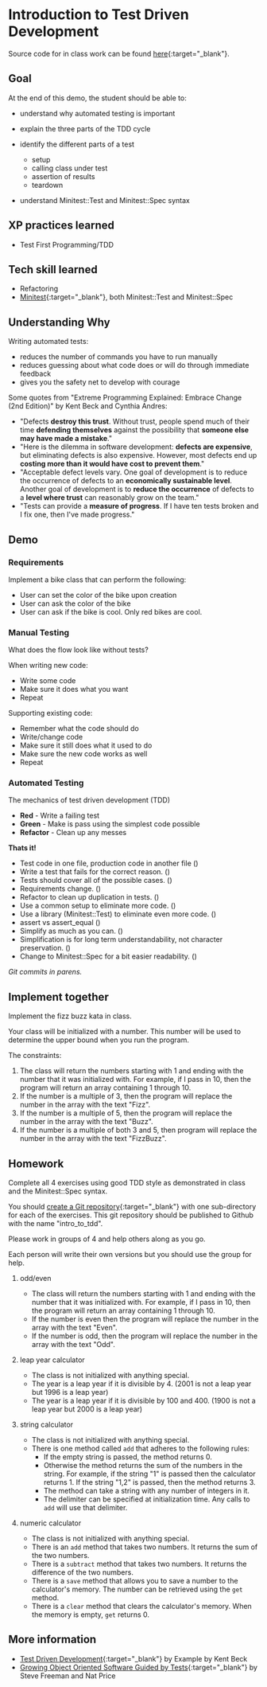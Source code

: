 # Introduction to Test Driven Development

Source code for in class work can be found [here](https://github.com/Galvanize-IT/testingDemo){:target="_blank"}.

## Goal
At the end of this demo, the student should be able to:

* understand why automated testing is important
* explain the three parts of the TDD cycle
* identify the different parts of a test
    * setup
    * calling class under test
    * assertion of results
    * teardown

* understand Minitest::Test and Minitest::Spec syntax

## XP practices learned
* Test First Programming/TDD

## Tech skill learned
* Refactoring
* [Minitest](https://github.com/seattlerb/minitest){:target="_blank"}, both Minitest::Test and Minitest::Spec

## Understanding Why

Writing automated tests:

* reduces the number of commands you have to run manually
* reduces guessing about what code does or will do through immediate feedback
* gives you the safety net to develop with courage

Some quotes from "Extreme Programming Explained: Embrace Change (2nd Edition)" by Kent Beck and Cynthia Andres:

* "Defects **destroy this trust**. Without trust, people spend much of their time **defending themselves** against the possibility that **someone else may have made a mistake**."
* "Here is the dilemma in software development: **defects are expensive**, but eliminating defects is also expensive. However, most defects end up **costing more than it would have cost to prevent them**."
* "Acceptable defect levels vary. One goal of development is to reduce the occurrence of defects to an **economically sustainable level**. Another goal of development is to **reduce the occurrence** of defects to a **level where trust** can reasonably grow on the team."
* "Tests can provide a **measure of progress**. If I have ten tests broken and I fix one, then I've made progress."

## Demo

### Requirements

Implement a bike class that can perform the following:

* User can set the color of the bike upon creation
* User can ask the color of the bike
* User can ask if the bike is cool. Only red bikes are cool.

### Manual Testing
What does the flow look like without tests?

When writing new code:

* Write some code
* Make sure it does what you want
* Repeat

Supporting existing code:

* Remember what the code should do
* Write/change code
* Make sure it still does what it used to do
* Make sure the new code works as well
* Repeat

### Automated Testing

The mechanics of test driven development (TDD)

* **Red** - Write a failing test
* **Green** - Make is pass using the simplest code possible
* **Refactor** - Clean up any messes

**Thats it!**

* Test code in one file, production code in another file ()
* Write a test that fails for the correct reason. ()
* Tests should cover all of the possible cases. ()
* Requirements change. ()
* Refactor to clean up duplication in tests. ()
* Use a common setup to eliminate more code. ()
* Use a library (Minitest::Test) to eliminate even more code. ()
* assert vs assert_equal ()
* Simplify as much as you can. ()
* Simplification is for long term understandability, not character preservation. ()
* Change to Minitest::Spec for a bit easier readability. ()

*Git commits in parens.*

## Implement together

Implement the fizz buzz kata in class.

Your class will be initialized with a number. This number will be used to determine the upper bound when you run the program.

The constraints:

1. The class will return the numbers starting with 1 and ending with the number that it was initialized with. For example, if I
pass in 10, then the program will return an array containing 1 through 10.
1. If the number is a multiple of 3, then the program will replace the number in the array with the text "Fizz".
1. If the number is a multiple of 5, then the program will replace the number in the array with the text "Buzz".
1. If the number is a multiple of both 3 and 5, then program will replace the number in the array with the text "FizzBuzz".

## Homework

Complete all 4 exercises using good TDD style as demonstrated in class and the Minitest::Spec syntax.

You should [create a Git repository](http://git-scm.com/book/en/Git-Basics-Getting-a-Git-Repository){:target="_blank"}
with one sub-directory for each of the exercises. This git repository should be published to Github with the name
"intro_to_tdd".

Please work in groups of 4 and help others along as you go.

Each person will write their own versions but you should use the group for help.

1. odd/even
    * The class will return the numbers starting with 1 and ending with the number that it was initialized with. For example, if I
    pass in 10, then the program will return an array containing 1 through 10.
    * If the number is even then the program will replace the number in the array with the text "Even".
    * If the number is odd, then the program will replace the number in the array with the text "Odd".

1. leap year calculator
    * The class is not initialized with anything special.
    * The year is a leap year if it is divisible by 4. (2001 is not a leap year but 1996 is a leap year)
    * The year is a leap year if it is divisible by 100 and 400. (1900 is not a leap year but 2000 is a leap year)

1. string calculator
    * The class is not initialized with anything special.
    * There is one method called `add` that adheres to the following rules:
        * If the empty string is passed, the method returns 0.
        * Otherwise the method returns the sum of the numbers in the string. For example, if the string "1" is passed then
        the calculator returns 1. If the string "1,2" is passed, then the method returns 3.
        * The method can take a string with any number of integers in it.
        * The delimiter can be specified at initialization time. Any calls to `add` will use that delimiter.

1. numeric calculator
    * The class is not initialized with anything special.
    * There is an `add` method that takes two numbers. It returns the sum of the two numbers.
    * There is a `subtract` method that takes two numbers. It returns the difference of the two numbers.
    * There is a `save` method that allows you to save a number to the calculator's memory. The number can be retrieved using the
    `get` method.
    * There is a `clear` method that clears the calculator's memory. When the memory is empty, `get` returns 0.

## More information

* [Test Driven Development](http://www.amazon.com/Test-Driven-Development-By-Example/dp/0321146530){:target="_blank"} by Example by Kent Beck
* [Growing Object Oriented Software Guided by Tests](http://www.amazon.com/Growing-Object-Oriented-Software-Guided-Tests/dp/0321503627){:target="_blank"} by Steve Freeman and Nat Price